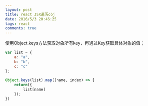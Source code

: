 ```yaml
---
layout: post
title: react JSX遍历obj
date: 2016/5/3 20:46:25
tags: react 
comments: true
---
```


使用Object.keys方法获取对象所有key，再通过Key获取具体对象的值；

``` js
var list = {
    a: "a",
    b: "b",
    c: "c"
};
  
Object.keys(list).map((name, index) => {
    return({
    	list[name]
    });
})

```
<!-- more -->